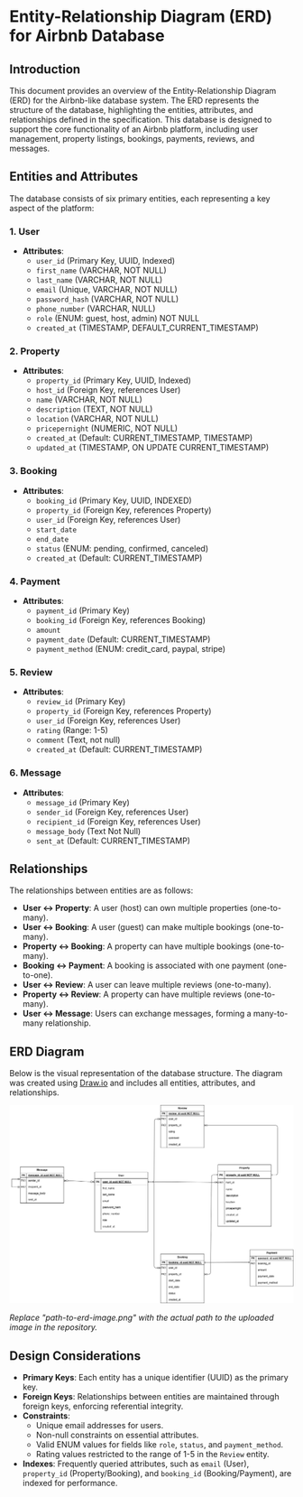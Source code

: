# Entity-Relationship Diagram (ERD) for Airbnb Database

## Introduction
This document provides an overview of the Entity-Relationship Diagram (ERD) for the Airbnb-like database system. The ERD represents the structure of the database, highlighting the entities, attributes, and relationships defined in the specification. This database is designed to support the core functionality of an Airbnb platform, including user management, property listings, bookings, payments, reviews, and messages.

## Entities and Attributes
The database consists of six primary entities, each representing a key aspect of the platform:

### 1. User
- **Attributes**:
  - `user_id` (Primary Key, UUID, Indexed) 
  - `first_name` (VARCHAR, NOT NULL)
  - `last_name` (VARCHAR, NOT NULL)
  - `email` (Unique, VARCHAR, NOT NULL)
  - `password_hash` (VARCHAR, NOT NULL)
  - `phone_number` (VARCHAR, NULL)
  - `role` (ENUM: guest, host, admin) NOT NULL
  - `created_at` (TIMESTAMP, DEFAULT_CURRENT_TIMESTAMP)

### 2. Property
- **Attributes**:
  - `property_id` (Primary Key, UUID, Indexed)
  - `host_id` (Foreign Key, references User)
  - `name` (VARCHAR, NOT NULL)
  - `description` (TEXT, NOT NULL)
  - `location` (VARCHAR, NOT NULL)
  - `pricepernight` (NUMERIC, NOT NULL)
  - `created_at` (Default: CURRENT_TIMESTAMP, TIMESTAMP)
  - `updated_at` (TIMESTAMP, ON UPDATE CURRENT_TIMESTAMP)

### 3. Booking
- **Attributes**:
  - `booking_id` (Primary Key, UUID, INDEXED)
  - `property_id` (Foreign Key, references Property)
  - `user_id` (Foreign Key, references User)
  - `start_date`
  - `end_date`
  - `status` (ENUM: pending, confirmed, canceled)
  - `created_at` (Default: CURRENT_TIMESTAMP)

### 4. Payment
- **Attributes**:
  - `payment_id` (Primary Key)
  - `booking_id` (Foreign Key, references Booking)
  - `amount`
  - `payment_date` (Default: CURRENT_TIMESTAMP)
  - `payment_method` (ENUM: credit_card, paypal, stripe)

### 5. Review
- **Attributes**:
  - `review_id` (Primary Key)
  - `property_id` (Foreign Key, references Property)
  - `user_id` (Foreign Key, references User)
  - `rating` (Range: 1-5)
  - `comment` (Text, not null)
  - `created_at` (Default: CURRENT_TIMESTAMP)

### 6. Message
- **Attributes**:
  - `message_id` (Primary Key)
  - `sender_id` (Foreign Key, references User)
  - `recipient_id` (Foreign Key, references User)
  - `message_body` (Text Not Null)
  - `sent_at` (Default: CURRENT_TIMESTAMP)

## Relationships
The relationships between entities are as follows:

- **User ↔ Property**: A user (host) can own multiple properties (one-to-many).
- **User ↔ Booking**: A user (guest) can make multiple bookings (one-to-many).
- **Property ↔ Booking**: A property can have multiple bookings (one-to-many).
- **Booking ↔ Payment**: A booking is associated with one payment (one-to-one).
- **User ↔ Review**: A user can leave multiple reviews (one-to-many).
- **Property ↔ Review**: A property can have multiple reviews (one-to-many).
- **User ↔ Message**: Users can exchange messages, forming a many-to-many relationship.

## ERD Diagram
Below is the visual representation of the database structure. The diagram was created using [Draw.io](https://draw.io) and includes all entities, attributes, and relationships.

![ERD Diagram](erd-diagram.drawio.png)

*Replace "path-to-erd-image.png" with the actual path to the uploaded image in the repository.*

## Design Considerations
- **Primary Keys**: Each entity has a unique identifier (UUID) as the primary key.
- **Foreign Keys**: Relationships between entities are maintained through foreign keys, enforcing referential integrity.
- **Constraints**:
  - Unique email addresses for users.
  - Non-null constraints on essential attributes.
  - Valid ENUM values for fields like `role`, `status`, and `payment_method`.
  - Rating values restricted to the range of 1-5 in the `Review` entity.
- **Indexes**: Frequently queried attributes, such as `email` (User), `property_id` (Property/Booking), and `booking_id` (Booking/Payment), are indexed for performance.
